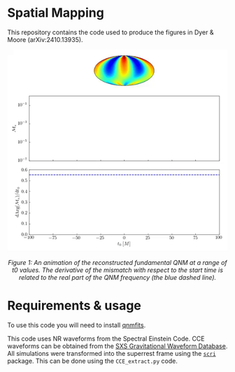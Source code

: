 # Spatial Mapping

This repository contains the code used to produce the figures in Dyer & Moore (arXiv:2410.13935). 

<div align="center">
  
![Rotating fundamental QNM](figs/mapping_animation.gif)

*Figure 1: An animation of the reconstructed fundamental QNM at a range of t0 values. The derivative of the mismatch with respect to the start time is related to the real part of the QNM frequency (the blue dashed line).*

</div>

# Requirements & usage 

To use this code you will need to install [qnmfits](https://github.com/eliotfinch/qnmfits). 

This code uses NR waveforms from the Spectral Einstein Code. CCE waveforms can be obtained from the [SXS Gravitational Waveform Database](https://data.black-holes.org/waveforms/extcce_catalog.html). All simulations were transformed into the superrest frame using the [`scri`](https://pypi.org/project/scri/) package. This can be done using the `CCE_extract.py` code. 